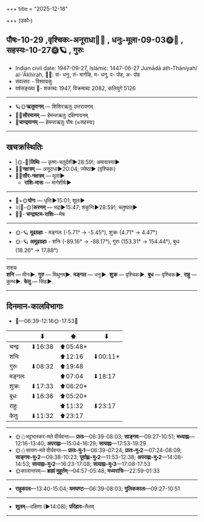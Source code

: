+++
title = "2025-12-18"

+++
(उकौ॰)
## पौषः-10-29  ,वृश्चिकः-अनूराधा🌛🌌  ,  धनुः-मूला-09-03🌞🌌  ,  सहस्यः-10-27🌞🪐  , गुरुः
- Indian civil date: 1947-09-27, Islamic: 1447-06-27 Jumādā ath-Thāniyah/ al-ʾĀkhirah, 🌌🌞: सं- धनुः, तं- मार्गऴि, म- धनु, प- पोह, अ- पोह
- संवत्सरः - विश्वावसुः
- वर्षसङ्ख्या 🌛- शकाब्दः 1947, विक्रमाब्दः 2082, कलियुगे 5126
___________________
- 🪐🌞**ऋतुमानम्** — शिशिरऋतुः उत्तरायणम्
- 🌌🌞**सौरमानम्** — हेमन्तऋतुः दक्षिणायनम्
- 🌛**चान्द्रमानम्** — हेमन्तऋतुः पौषः (≈सहस्यः)
___________________


## खचक्रस्थितिः
- |🌞-🌛|**तिथिः** — कृष्ण-चतुर्दशी►28:59!; अमावास्या►  
- 🌌🌛**नक्षत्रम्** — अनूराधा►20:04; ज्येष्ठा► (वृश्चिकः)  
- 🌌🌞**सौर-नक्षत्रम्** — मूला►  
  - **राशि-मासः** — मार्गशीर्षः► 
___________________
- 🌛+🌞**योगः** — धृतिः►15:01; शूलः►  
- २|🌛-🌞|**करणम्** — भद्रा►15:47; शकुनिः►28:59!; चतुष्पात्►  
- 🌌🌛- **चन्द्राष्टम-राशिः**—मेषः  
___________________
- 🌞-🪐 **मूढग्रहाः** - मङ्गलः (-5.71° → -5.45°), शुक्रः (4.71° → 4.47°)
- 🌞-🪐 **अमूढग्रहाः** - शनिः (-89.16° → -88.17°), गुरुः (153.31° → 154.44°), बुधः (18.26° → 17.88°)
___________________
राशयः  
**शनि** — मीनः►. **गुरु** — मिथुनम्►. **मङ्गल** — धनुः►. **शुक्र** — वृश्चिकः►. **बुध** — वृश्चिकः►. **राहु** — कुम्भः►. **केतु** — सिंहः►. 
___________________


## दिनमान-कालविभागाः
- 🌅—06:39-12:16🌞-17:53🌇  

|      |⬇     |⬆     |⬇     |
|------|-----|-----|------|
|चन्द्रः|⬇16:38 |⬆05:48*|     |
|शनिः   |     |⬆12:16 |⬇00:11*|
|गुरुः  |⬇08:32 |⬆19:48 |     |
|मङ्गलः |     |⬆07:04 |⬇18:17 |
|शुक्रः |⬇17:33 |⬆06:20*|     |
|बुधः   |⬇16:36 |⬆05:20*|     |
|राहुः  |     |⬆11:32 |⬇23:17 |
|केतुः  |⬇11:32 |⬆23:17 |     |
___________________
- 🌞⚝भट्टभास्कर-मते वीर्यवन्तः— **प्रातः**—06:39-08:03; **साङ्गवः**—09:27-10:51; **मध्याह्नः**—12:16-13:40; **अपराह्णः**—15:04-16:29; **सायाह्नः**—17:53-19:29  
- 🌞⚝सायण-मते वीर्यवन्तः— **प्रातः-मु॰1**—06:39-07:24; **प्रातः-मु॰2**—07:24-08:09; **साङ्गवः-मु॰2**—09:38-10:23; **पूर्वाह्णः-मु॰2**—11:53-12:38; **अपराह्णः-मु॰2**—14:08-14:53; **सायाह्नः-मु॰2**—16:23-17:08; **सायाह्नः-मु॰3**—17:08-17:53  
- 🌞कालान्तरम्— **ब्राह्मं मुहूर्तम्**—04:57-05:48; **मध्यरात्रिः**—22:59-01:33  
___________________
- **राहुकालः**—13:40-15:04; **यमघण्टः**—06:39-08:03; **गुलिककालः**—09:27-10:51  
___________________
- **शूलम्**—दक्षिणा (►14:08); **परिहारः**–तैलम्  
___________________
